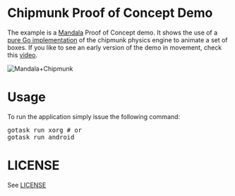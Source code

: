 # Chipmunk Proof of Concept Demo

The example is a [Mandala](https://github.com/remogatto/mandala) Proof
of Concept demo. It shows the use of a [pure Go
implementation](https://github.com/vova616/chipmunk) of the chipmunk
physics engine to animate a set of boxes. If you like to see an early
version of the demo in movement, check this
[video](http://www.youtube.com/watch?v=HtDB7rgn9Z0).

![Mandala+Chipmunk](http://remogatto.github.io/images/mandala_chipmunk.png)

# Usage

To run the application simply issue the following command:

<pre>
gotask run xorg # or
gotask run android
</pre>

# LICENSE

See [LICENSE](LICENSE)
